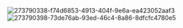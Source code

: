 
![273790338-f74d6853-4913-404f-9e6a-ea423052aaf3](https://github.com/Sh1Ze96/DemoEkzamen/assets/97594421/84bdcaf2-bb6b-475a-a943-ce7a8042965f)
![273790398-73de76ab-93ed-46c4-8a86-8dfcfc4780e5](https://github.com/Sh1Ze96/DemoEkzamen/assets/97594421/c7f43d01-b198-4929-ac88-dee2371eeaa7)
